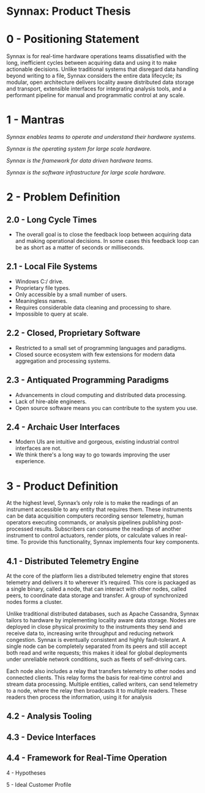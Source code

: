 # Synnax: Product Thesis

# 0 - Positioning Statement

Synnax is for real-time hardware operations teams dissatisfied with the long,
inefficient cycles between acquiring data and using it to make actionable decisions.
Unlike traditional systems that disregard data handling beyond writing to a file, Synnax
considers the entire data lifecycle; its modular, open architecture delivers locality
aware distributed data storage and transport, extensible interfaces for integrating
analysis tools, and a performant pipeline for manual and programmatic control at any
scale.

# 1 - Mantras

_Synnax enables teams to operate and understand their hardware systems._

_Synnax is the operating system for large scale hardware._

_Synnax is the framework for data driven hardware teams._

_Synnax is the software infrastructure for large scale hardware._

# 2 - Problem Definition

## 2.0 - Long Cycle Times

- The overall goal is to close the feedback loop between acquiring data and making
operational decisions. In some cases this feedback loop can be as short as a matter of
seconds or milliseconds.

## 2.1 - Local File Systems

- Windows C:/ drive.
- Proprietary file types.
- Only accessible by a small number of users.
- Meaningless names.
- Requires considerable data cleaning and processing to share.
- Impossible to query at scale.

## 2.2 - Closed, Proprietary Software

- Restricted to a small set of programming languages and paradigms.
- Closed source ecosystem with few extensions for modern data aggregation and processing
  systems.

## 2.3 - Antiquated Programming Paradigms

- Advancements in cloud computing and distributed data processing.
- Lack of hire-able engineers.
- Open source software means you can contribute to the system you use.

## 2.4 - Archaic User Interfaces

- Modern UIs are intuitive and gorgeous, existing industrial control interfaces are not.
- We think there's a long way to go towards improving the user experience.

# 3 - Product Definition

At the highest level, Synnax’s only role is to make the readings of an instrument
accessible to any entity that requires them. These instruments can be data acquisition
computers recording sensor telemetry, human operators executing commands, or analysis
pipelines publishing post-processed results. Subscribers can consume the readings of
another instrument to control actuators, render plots, or calculate values in real-time.
To provide this functionality, Synnax implements four key components.

## 4.1 - Distributed Telemetry Engine

At the core of the platform lies a distributed telemetry engine that stores telemetry
and delivers it to wherever it’s required. This core is packaged as a single binary,
called a node, that can interact with other nodes, called peers, to coordinate data
storage and transfer. A group of synchronized nodes forms a cluster.

Unlike traditional distributed databases, such as Apache Cassandra, Synnax tailors to
hardware by implementing locality aware data storage. Nodes are deployed in close
physical proximity to the instruments they send and receive data to, increasing write
throughput and reducing network congestion. Synnax is eventually consistent and highly
fault-tolerant. A single node can be completely separated from its peers and still
accept both read and write requests; this makes it ideal for global deployments under
unreliable network conditions, such as fleets of self-driving cars.

Each node also includes a relay that transfers telemetry to other nodes and connected
clients. This relay forms the basis for real-time control and stream data processing.
Multiple entities, called writers, can send telemetry to a node, where the relay then
broadcasts it to multiple readers. These readers then process the information, using it
for analysis

## 4.2 - Analysis Tooling

## 4.3 - Device Interfaces

## 4.4 - Framework for Real-Time Operation

4 - Hypotheses

5 - Ideal Customer Profile
